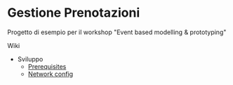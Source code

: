 # Gestione Prenotazioni


Progetto di esempio per il workshop "Event based modelling & prototyping"


Wiki

- Sviluppo
	- [Prerequisites](wiki/dev/prerequisites.md)
	- [Network config](wiki/dev/network.md)
	
